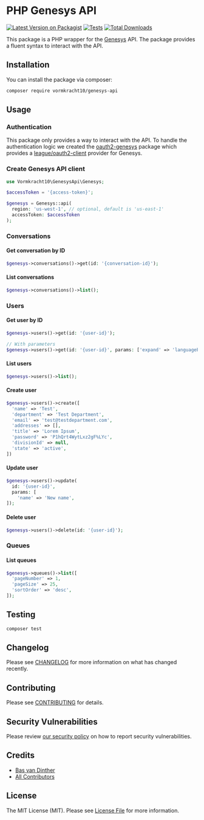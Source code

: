# PHP Genesys API

[![Latest Version on Packagist](https://img.shields.io/packagist/v/vormkracht10/genesys-api.svg?style=flat-square)](https://packagist.org/packages/vormkracht10/genesys-api)
[![Tests](https://github.com/vormkracht10/genesys-api/actions/workflows/run-tests.yml/badge.svg?branch=main)](https://github.com/vormkracht10/genesys-api/actions/workflows/run-tests.yml)
[![Total Downloads](https://img.shields.io/packagist/dt/vormkracht10/genesys-api.svg?style=flat-square)](https://packagist.org/packages/vormkracht10/genesys-api)

This package is a PHP wrapper for the [Genesys](https://www.genesys.com/) API. The package provides a fluent syntax to interact with the API.

## Installation

You can install the package via composer:

```bash
composer require vormkracht10/genesys-api
```

## Usage

### Authentication

This package only provides a way to interact with the API. To handle the authentication logic we created the [oauth2-genesys](https://github.com/vormkracht10/oauth2-genesys) package which provides a [league/oauth2-client](https://github.com/thephpleague/oauth2-client) provider for Genesys.

### Create Genesys API client

```php
use Vormkracht10\GenesysApi\Genesys;

$accessToken = '{access-token}';

$genesys = Genesys::api(
  region: 'us-west-1', // optional, default is 'us-east-1'
  accessToken: $accessToken
);
```

### Conversations

#### Get conversation by ID

```php
$genesys->conversations()->get(id: '{conversation-id}');
```

#### List conversations

```php
$genesys->conversations()->list();
```

### Users

#### Get user by ID

```php
$genesys->users()->get(id: '{user-id}');

// With parameters
$genesys->users()->get(id: '{user-id}', params: ['expand' => 'languagePreference']);
```

#### List users

```php
$genesys->users()->list();
```

#### Create user

```php
$genesys->users()->create([
  'name' => 'Test',
  'department' => 'Test Department',
  'email' => 'test@testdepartment.com',
  'addresses' => [],
  'title' => 'Lorem Ipsum',
  'password' => 'P1hQrt4WytLxz2gF%LYc',
  'divisionId' => null,
  'state' => 'active',
])
```

#### Update user

```php
$genesys->users()->update(
  id: '{user-id}',
  params: [
    'name' => 'New name',
]);
```

#### Delete user

```php
$genesys->users()->delete(id: '{user-id}');
```

### Queues

#### List queues

```php
$genesys->queues()->list([
  'pageNumber' => 1,
  'pageSize' => 25,
  'sortOrder' => 'desc',
]);
```

## Testing

```bash
composer test
```

## Changelog

Please see [CHANGELOG](CHANGELOG.md) for more information on what has changed recently.

## Contributing

Please see [CONTRIBUTING](https://github.com/spatie/.github/blob/main/CONTRIBUTING.md) for details.

## Security Vulnerabilities

Please review [our security policy](../../security/policy) on how to report security vulnerabilities.

## Credits

-   [Bas van Dinther](https://github.com/vormkracht10)
-   [All Contributors](../../contributors)

## License

The MIT License (MIT). Please see [License File](LICENSE.md) for more information.
